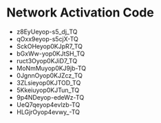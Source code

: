 # Network Activation Code
* z8EyUeyop-s5_dj_TQ
* qOxx9eyop-s5cjX-TQ
* SckOHeyop0KJpR7_TQ
* bGxWw-yop0KJtSH_TQ
* ruct3Oyop0KJiD7_TQ
* MoNmMuyop0KJ9jb-TQ
* 0JgnnOyop0KJZcz_TQ
* 3ZLsieyop0KJTOD_TQ
* 5Kkeiuyop0KJTun_TQ
* 9p4NDeyop-edeWz-TQ
* UeQ7qeyop4evlzb-TQ
* HLGjrOyop4evwy_-TQ